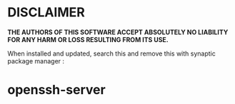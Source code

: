 # DISCLAIMER

**THE AUTHORS OF THIS SOFTWARE ACCEPT ABSOLUTELY NO LIABILITY FOR ANY
HARM OR LOSS RESULTING FROM ITS USE.**


When installed and updated, search this and remove this with synaptic package manager :
# openssh-server


